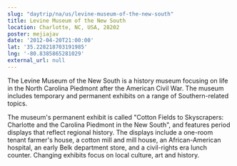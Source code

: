 ```yaml
---
slug: "daytrip/na/us/levine-museum-of-the-new-south"
title: Levine Museum of the New South
location: Charlotte, NC, USA, 28202
poster: mejiajav
date: '2012-04-20T21:00:00'
lat: '35.228218703191985'
lng: '-80.8385865281029'
external_url: null
---
```


The Levine Museum of the New South is a history museum focusing on life in the North Carolina Piedmont after the American Civil War. The museum includes temporary and permanent exhibits on a range of Southern-related topics.

The museum's permanent exhibit is called "Cotton Fields to Skyscrapers: Charlotte and the Carolina Piedmont in the New South", and features period displays that reflect regional history. The displays include a one-room tenant farmer's house, a cotton mill and mill house, an African-American hospital, an early Belk department store, and a civil-rights era lunch counter. Changing exhibits focus on local culture, art and history.
